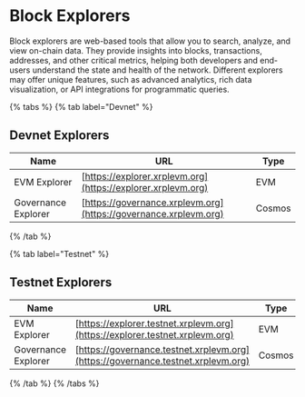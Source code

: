 # Block Explorers

Block explorers are web-based tools that allow you to search, analyze, and view on-chain data. They provide insights into blocks, transactions, addresses, and other critical metrics, helping both developers and end-users understand the state and health of the network. Different explorers may offer unique features, such as advanced analytics, rich data visualization, or API integrations for programmatic queries.

{% tabs %}
{% tab label="Devnet" %}

## Devnet Explorers

| Name                | URL                                                              | Type   |
| ------------------- | ---------------------------------------------------------------- | ------ |
| EVM Explorer        | [https://explorer.xrplevm.org](https://explorer.xrplevm.org)     | EVM    |
| Governance Explorer | [https://governance.xrplevm.org](https://governance.xrplevm.org) | Cosmos |

{% /tab %}

{% tab label="Testnet" %}

## Testnet Explorers

| Name                | URL                                                                              | Type   |
| ------------------- | -------------------------------------------------------------------------------- | ------ |
| EVM Explorer        | [https://explorer.testnet.xrplevm.org](https://explorer.testnet.xrplevm.org)     | EVM    |
| Governance Explorer | [https://governance.testnet.xrplevm.org](https://governance.testnet.xrplevm.org) | Cosmos |

{% /tab %}
{% /tabs %}
